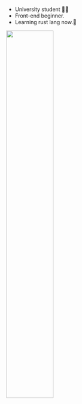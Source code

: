 - University student 🧑‍🎓
- Front-end beginner.
- Learning rust lang now.🦀
<img src="https://wakatime.com/share/@huaiyu/02c9f1a6-4255-4096-b491-9e5564a1ea91.png" style="width:50%;"/>
